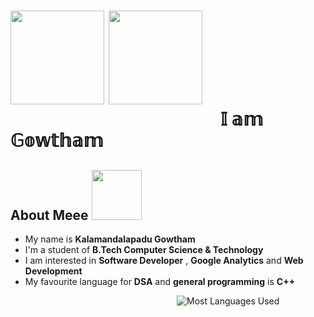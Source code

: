 <h1>
    <img src="https://media.giphy.com/media/Lpnun3kJinrVRGmi8a/giphy.gif" width="150px"> <img src="https://media.giphy.com/media/ocjhydmeZ2fw4/giphy.gif" width="150px">
    <br>
     &emsp;&emsp;&emsp;&emsp;&emsp;&emsp;&emsp;&emsp;&emsp;&emsp;&emsp;&emsp;𝕀 𝕒𝕞 𝔾𝕠𝕨𝕥𝕙𝕒𝕞
</h1>


##  About Meee <img src="https://media.giphy.com/media/fWrorpy7Jrlvi/giphy.gif" width="80px"> 
-  My name is **Kalamandalapadu Gowtham**
-  I'm a student of **B.Tech Computer Science & Technology** 
-  I am interested in **Software Developer** , **Google Analytics** and **Web Development**
-  My favourite language for **DSA** and **general programming** is **C++**





&emsp;&emsp;&emsp;&emsp;&emsp;&emsp;&emsp;&emsp;&emsp;&emsp;&emsp;&emsp;&emsp;&emsp;&emsp;&emsp;&emsp;&emsp;&emsp;![Most Languages Used](https://github-readme-stats.vercel.app/api/top-langs/?username=Gowthamnani123&theme=swift&layout=compact)

 





<!--
**Gowthamnani123/Gowthamnani123** is a ✨ _special_ ✨ repository because its `README.md` (this file) appears on your GitHub profile.

Here are some ideas to get you started:

- 🔭 I’m currently working on ...
- 🌱 I’m currently learning ...
- 👯 I’m looking to collaborate on ...
- 🤔 I’m looking for help with ...
- 💬 Ask me about ...
- 📫 How to reach me: ...
- 😄 Pronouns: ...
- ⚡ Fun fact: ...
-->
